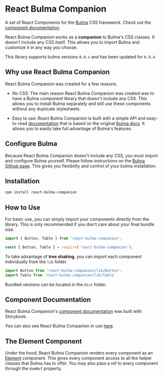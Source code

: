 # React Bulma Companion

A set of React Components for the [Bulma](http://bulma.io/) CSS framework. Check out the [component documentation](http://react-bulma-companion.surge.sh/).

React Bulma Companion works as a **companion** to Bulma's CSS classes. It doesn't include any CSS itself. This allows you to import Bulma and customize it in any way you choose.

This library supports bulma versions `0.9.x` and has been updated for `0.9.4`.

## Why use React Bulma Companion

React Bulma Companion was created for a few reasons.

- No CSS: The main reason React Bulma Companion was created was to have a Bulma component library that doesn't include any CSS. This allows you to install Bulma separately and still use these components without any duplicate stylesheets.

- Easy to use: React Bulma Companion is built with a simple API and easy-to-read [documentation](http://react-bulma-companion.surge.sh/) that is based on the original [Bulma docs](https://bulma.io/documentation/). It allows you to easily take full advantage of Bulma's features.

## Configure Bulma

Because React Bulma Companion doesn't include any CSS, you must import and configure Bulma yourself. Please follow instructions on the [Bulma Github page](https://github.com/jgthms/bulma). This gives you flexibility and control of your bulma installation.

## Installation

```bash
npm install react-bulma-companion
```

## How to Use

For basic use, you can simply import your components directly from the library. This is only recommended if you don't care about your final bundle size.

```javascript
import { Button, Table } from 'react-bulma-companion';

const { Button, Table } = require('react-bulma-companion');
```

To take advantage of **tree shaking**, you can import each component individually from the `lib` folder.

```javascript
import Button from 'react-bulma-companion/lib/Button';
import Table from 'react-bulma-companion/lib/Table'
```

Bundled versions can be located in the `dist` folder.

## Component Documentation

React Bulma Companion's [component documentation](http://react-bulma-companion.surge.sh/) was built with Storybook.

You can also see React Bulma Companion in use [here](https://github.com/djizco/mern-boilerplate/tree/master/client/components).


## The Element Component

Under the hood, React Bulma Companion renders every component as an [Element](http://react-bulma-companion.surge.sh/?path=/docs/elements-element--color) component. This gives every component access to all the helper classes that Bulma has to offer. You may also pass a ref to every component through the `domRef` property.
